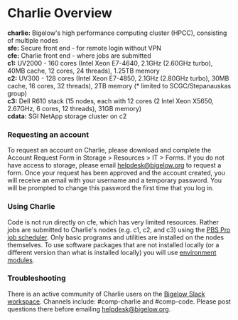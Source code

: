 # Charlie Overview

**charlie:** Bigelow's high performance computing cluster \(HPCC\), consisting of multiple nodes  
**sfe:** Secure front end - for remote login without VPN  
**cfe:** Charlie front end - where jobs are submitted  
**c1:** UV2000 - 160 cores \(Intel Xeon E7-4640, 2.1GHz \(2.60GHz turbo\), 40MB cache, 12 cores, 24 threads\), 1.25TB memory  
**c2:** UV300 - 128 cores \(Intel Xeon E7-4850, 2.1GHz \(2.80GHz turbo\), 30MB cache, 16 cores, 32 threads\), 2TB memory \(\* limited to SCGC/Stepanauskas group\)  
**c3:** Dell R610 stack \(15 nodes, each with 12 cores \(2 Intel Xeon X5650, 2.67GHz, 6 cores, 12 threads\), 31GB memory\)  
**cdata:** SGI NetApp storage cluster on c2

### Requesting an account

To request an account on Charlie, please download and complete the Account Request Form in Storage &gt; Resources &gt; IT &gt; Forms. If you do not have access to storage, please email [helpdesk@bigelow.org](mailto:helpdesk@bigelow.org) to request a form. Once your request has been approved and the account created, you will receive an email with your username and a temporary password. You will be prompted to change this password the first time that you log in.

### Using Charlie

Code is not run directly on cfe, which has very limited resources. Rather jobs are submitted to Charlie's nodes \(e.g. c1, c2, and c3\) using the [PBS Pro job scheduler](https://github.com/BigelowLab/charlie/wiki/PBS-on-Charlie). Only basic programs and utilities are installed on the nodes themselves. To use software packages that are not installed locally \(or a different version than what is installed locally\) you will use [environment modules](https://github.com/BigelowLab/charlie/wiki/modules).

### Troubleshooting

There is an active community of Charlie users on the [Bigelow Slack workspace](https://bigelowlab.slack.com/). Channels include: \#comp-charlie and \#comp-code. Please post questions there before emailing [helpdesk@bigelow.org](mailto:helpdesk@bigelow.org).



